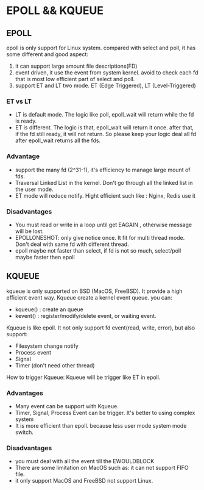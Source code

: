 # EPOLL && KQUEUE

## EPOLL

epoll is only support for Linux system. compared with select and poll, it has some different and good aspect:

1. it can support large amount file descriptions(FD)
2. event driven, it use the event from system kernel. avoid to check each fd that is most low efficient part of select and poll.
3. support ET and LT two mode. ET (Edge Triggered), LT (Level-Triggered)

### ET vs LT

* LT is default mode. The logic like poll, epoll_wait will return while the fd is ready.
* ET is different. The logic is that, epoll_wait will return it once. after that, if the fd still ready, it will not return. So please keep your logic deal all fd after epoll_wait returns all the fds.

### Advantage

* support the many fd (2^31-1), it's efficiency to manage large mount of fds.
* Traversal Linked List in the kernel. Don't go through all the linked list in the user mode.
* ET mode will reduce notify. Hight efficient such like : Nginx, Redis use it

### Disadvantages

* You must read or write in a loop until get EAGAIN , otherwise message will be lost.
* EPOLLONESHOT: only give notice once. It fit for multi thread mode. Don't deal with same fd with different thread.
* epoll maybe not faster than select, if fd is not so much, select/poll maybe faster then epoll

## KQUEUE

kqueue is only supported on BSD (MacOS, FreeBSD). It provide a high efficient event way.
Kqueue create a kernel event queue. you can:

* kqueue() : create an queue
* kevent() : register/modify/delete event, or waiting event.

Kqueue is like epoll. It not only support fd event(read, write, error), but also support:

* Filesystem change notify
* Process event
* Signal
* Timer (don't need other thread)

How to trigger Kqueue: Kqueue will be trigger like ET in epoll.

### Advantages

* Many event can be support with Kqueue.
* Timer, Signal, Process Event can be trigger. It's better to using complex system
* It is more efficient than epoll. because less user mode system mode switch.

### Disadvantages

* you must deal with all the event till the EWOULDBLOCK
* There are some limitation on MacOS such as: it can not support FIFO file.
* it only support MacOS and FreeBSD not support Linux.
